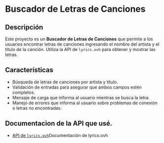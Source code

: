 # Buscador de Letras de Canciones

## Descripción

Este proyecto es un **Buscador de Letras de Canciones** que permite a los usuarios encontrar letras de canciones ingresando el nombre del artista y el título de la canción. Utiliza la API de `lyrics.ovh` para obtener y mostrar las letras.

## Características

- Búsqueda de letras de canciones por artista y título.
- Validación de entradas para asegurar que ambos campos estén completos.
- Mensaje de carga que informa al usuario mientras se busca la letra.
- Manejo de errores que informa al usuario sobre problemas de conexión o letras no encontradas.

## Documentacion de la API que usé.
<!-- - [Documentación de lyrics.ovh](https://lyricsovh.docs.apiary.io/#) -->
- <a href="https://lyricsovh.docs.apiary.io/#" target="_blank">API de `lyrics.ovh`</a>Documentación de lyrics.ovh


